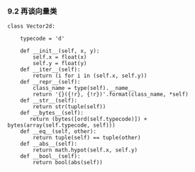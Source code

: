 ### 9.2 再谈向量类```class Vector2d:    typecode = 'd'         def __init__(self, x, y):        self.x = float(x)         self.y = float(y)    def __iter__(self):        return (i for i in (self.x, self.y))     def __repr__(self):        class_name = type(self).__name__        return '{}({!r}, {!r})'.format(class_name, *self)     def __str__(self):        return str(tuple(self))     def __bytes__(self):       return (bytes([ord(self.typecode)]) + bytes(array(self.typecode, self)))     def __eq__(self, other):        return tuple(self) == tuple(other)     def __abs__(self):        return math.hypot(self.x, self.y)     def __bool__(self):        return bool(abs(self))```